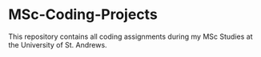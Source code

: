 # MSc-Coding-Projects
This repository contains all coding assignments during my MSc Studies at the University of St. Andrews.
